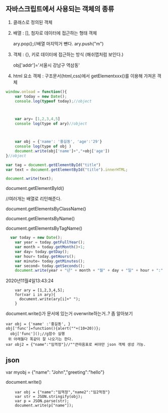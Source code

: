 

## 자바스크립트에서 사용되는 객체의 종류

1. 클래스로 정의된 객체

2. 배열 : [], 첨자로 데이터에 접근하는 형태 객체

   ary.pop();//배열 마지막거 뺸다. ary.push("m")

3. 객체 : {}, 키로 데이터에 접근하는 방식 (해쉬맵처럼 보인다.)

   obj['addr']='서울시 강남구 역삼동'

4. html 요소 객체 : 구조문서(html,css)에서 getElementxxx()를 이용해 가져온 객체

```javascript
window.onload = function(){
    var today = new Date();
    console.log(typeof today);//object



    var ary= [1,2,3,4,5]
    console log(type of ary)//object



    var obj = {'name': '홍길동', 'age':'29'}
    console log(type of obj )
    document.write(obj['name']+","+obj['age'])
}//object

var tag = document.getElementById("title")
var text = document.getElementById("title").innerHTML;

document.write(text);
```



document.getElementById()

//여러개는 배열로 리턴해준다.

document.getElementsByClassName()

document.getElementsByName()

document.getElementsByTagName()

```javascript
  var today = new Date();
    var year = today.getFullYear();
    var month = today.getMonth()+1;
    var day= today.getDay();
    var hour= today.getHours();
    var minute= today.getMinutes();
    var second= today.getSeconds();
    document.write(year + "년" + month + "월" + day + "일" + hour + ":" + minute + ":" + second);

```

2020년11월4일13:43:24



```
    var ary = [1,2,3,4,5];
    for(var i in ary){
      document.write(ary[i]+" ");
    }
```



document.write()가 문서에 있는거 overwrite하는거..? 좀 알아보기

    var obj = {'name' :'홍길동', }
    obj['func']=function(){alert(""+(10+20))};
      obj['func']();//g함수 실행
     위 아래둘다 똑같이 잘 나오기는 한다.
    var obj2 = {"name":"임꺽정"}//""큰따옴표로 써야만 json 객체 생성 가능. 


## json

var myobj = {"name": "John","greeting":"hello"}

document.write()



```
    var obj = {"name":"임꺽정","name2":"임2꺽정"}
    var str = JSON.stringify(obj);
    var p = JSON.parse(str);
    document.write(p["name"]);
```

